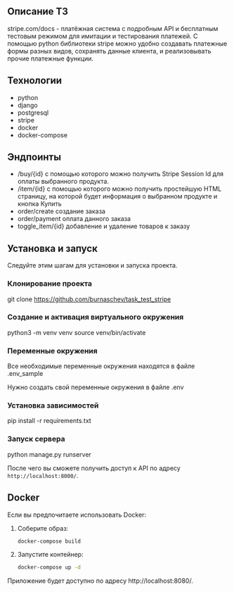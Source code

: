 ## Описание ТЗ
stripe.com/docs - платёжная система с подробным API и бесплатным тестовым режимом для имитации и тестирования платежей. 
С помощью python библиотеки stripe можно удобно создавать платежные формы разных видов, сохранять данные клиента, и реализовывать прочие платежные функции. 

## Технологии

- python
- django
- postgresql
- stripe
- docker
- docker-compose

## Эндпоинты

- /buy/{id} c помощью которого можно получить Stripe Session Id для оплаты выбранного продукта.
- /item/{id} c помощью которого можно получить простейшую HTML страницу, на которой будет информация о выбранном продукте и кнопка Купить
- order/create создание заказа
- order/payment оплата данного заказа
- toggle_item/{id} добавление и удаление товаров к заказу

## Установка и запуск 

Следуйте этим шагам для установки и запуска проекта.

### Клонирование проекта

git clone https://github.com/burnaschev/task_test_stripe

### Создание и активация виртуального окружения

python3 -m venv venv
source venv/bin/activate

### Переменные окружения

Все необходимые переменные окружения находятся в файле .env_sample

Нужно создать свой переменные окружения в файле .env

### Установка зависимостей

pip install -r requirements.txt


### Запуск сервера 

python manage.py runserver

После чего вы сможете получить доступ к API по адресу `http://localhost:8000/`.


## Docker

Если вы предпочитаете использовать Docker:

1. Соберите образ:

    ```bash
    docker-compose build
    ```

2. Запустите контейнер:

    ```bash
    docker-compose up -d
    ```

Приложение будет доступно по адресу http://localhost:8080/.
